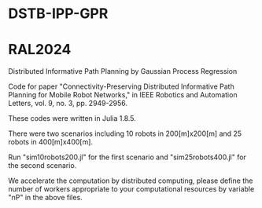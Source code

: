 # DSTB-IPP-GPR
# RAL2024
Distributed Informative Path Planning by Gaussian Process Regression

Code for paper "Connectivity-Preserving Distributed Informative Path Planning for Mobile Robot Networks," in IEEE Robotics and Automation Letters, vol. 9, no. 3, pp. 2949-2956. 

These codes were written in Julia 1.8.5.

There were two scenarios including 10 robots in 200[m]x200[m] and 25 robots in 400[m]x400[m].

Run "sim10robots200.jl" for the first scenario and "sim25robots400.jl" for the second scenario.

We accelerate the computation by distributed computing, please define the number of workers appropriate to your computational resources by variable "nP" in the above files.
